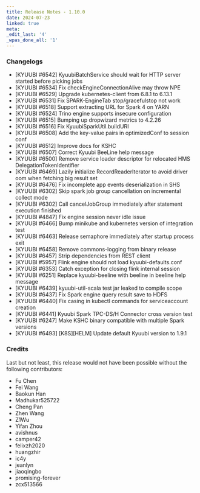 ```yaml
---
title: Release Notes - 1.10.0
date: 2024-07-23
linked: true
meta:
_edit_last: '4'
_wpas_done_all: '1'
---
```

<!---
  Licensed under the Apache License, Version 2.0 (the "License");
  you may not use this file except in compliance with the License.
  You may obtain a copy of the License at

   http://www.apache.org/licenses/LICENSE-2.0

  Unless required by applicable law or agreed to in writing, software
  distributed under the License is distributed on an "AS IS" BASIS,
  WITHOUT WARRANTIES OR CONDITIONS OF ANY KIND, either express or implied.
  See the License for the specific language governing permissions and
  limitations under the License. See accompanying LICENSE file.
-->

### Changelogs

- [KYUUBI #6542] KyuubiBatchService should wait for HTTP server started before picking jobs
- [KYUUBI #6534] Fix checkEngineConnectionAlive may throw NPE
- [KYUUBI #6529] Upgrade kubernetes-client from 6.8.1 to 6.13.1
- [KYUUBI #6531] Fix SPARK-EngineTab stop/gracefulstop not work
- [KYUUBI #6518] Support extracting URL for Spark 4 on YARN
- [KYUUBI #6524] Trino engine supports insecure configuration
- [KYUUBI #6515] Bumping up dropwizard metrics to 4.2.26
- [KYUUBI #6516] Fix KyuubiSparkUtil.buildURI
- [KYUUBI #6508] Add the key-value pairs in optimizedConf to session conf
- [KYUUBI #6512] Improve docs for KSHC
- [KYUUBI #6507] Correct Kyuubi BeeLine help message
- [KYUUBI #6500] Remove service loader descriptor for relocated HMS DelegationTokenIdentifier
- [KYUUBI #6469] Lazily initialize RecordReaderIterator to avoid driver oom when fetching big result set
- [KYUUBI #6476] Fix incomplete app events deserialization in SHS
- [KYUUBI #6302] Skip spark job group cancellation on incremental collect mode
- [KYUUBI #6302] Call cancelJobGroup immediately after statement execution finished
- [KYUUBI #4847] Fix engine session never idle issue
- [KYUUBI #6466] Bump minikube and kubernetes version of integration test
- [KYUUBI #6463] Release semaphore immediately after startup process exit
- [KYUUBI #6458] Remove commons-logging from binary release
- [KYUUBI #6457] Strip dependencies from REST client
- [KYUUBI #5957] Flink engine should not load kyuubi-defaults.conf
- [KYUUBI #6353] Catch exception for closing flink internal session
- [KYUUBI #6251] Replace kyuubi-beeline with beeline in beeline help message
- [KYUUBI #6439] kyuubi-util-scala test jar leaked to compile scope
- [KYUUBI #6437] Fix Spark engine query result save to HDFS
- [KYUUBI #6440] Fix casing in kubectl commands for serviceaccount creation
- [KYUUBI #6441] Kyuubi Spark TPC-DS/H Connector cross version test
- [KYUUBI #6247] Make KSHC binary compatible with multiple Spark versions
- [KYUUBI #6493] [K8S][HELM] Update default Kyuubi version to 1.9.1

### Credits

Last but not least, this release would not have been possible without the following contributors:

* Fu Chen
* Fei Wang
* Baokun Han
* Madhukar525722
* Cheng Pan
* Zhen Wang
* Z1Wu
* Yifan Zhou
* avishnus
* camper42
* felixzh2020
* huangzhir
* ic4y
* jeanlyn
* jiaoqingbo
* promising-forever
* zcx513566
